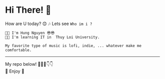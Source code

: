 # Hi There! 👋
How are U today? 😊 🎶  Lets see ```Who im i ?```
```
🐱‍🏍 I'm Hung Nguyen 😎😎
🏢🏢 I'm learning IT in  Thuy Loi University.

My favorite type of music is lofi, indie, ... whatever make me comfortable.
```
<hr>
My repo below! 🐧🐧😋👇👇 <br>
🎵 Enjoy 🎹
